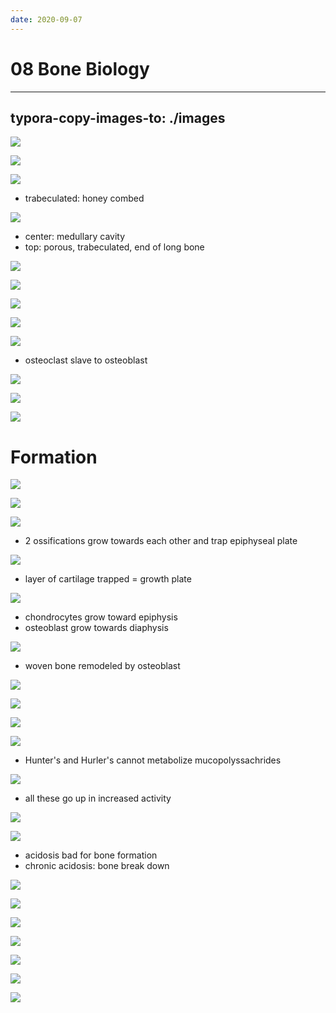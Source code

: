 ```yaml
---
date: 2020-09-07
---
```


# 08 Bone Biology
---

## typora-copy-images-to: ./images

![](https://photos.thisispiggy.com/file/wikiFiles/763C47E8-5DA1-451C-83F4-CA3CCAB55280.jpg)

![](https://photos.thisispiggy.com/file/wikiFiles/7766EC74-FD5A-4F63-BA1A-0C9D35162795.jpg)

![](https://photos.thisispiggy.com/file/wikiFiles/784B5D5B-6FD6-4FEE-98ED-9E13106EACFA.jpg)

- trabeculated: honey combed

![](https://photos.thisispiggy.com/file/wikiFiles/3F91E514-A253-460C-B37F-DDA16CD5161F.jpg)

- center: medullary cavity
- top: porous, trabeculated, end of long bone

![](https://photos.thisispiggy.com/file/wikiFiles/D5ED207F-9C94-438E-81A8-C9F9FAFF1DC6.jpg)

![](https://photos.thisispiggy.com/file/wikiFiles/806590E8-14A9-482D-9E6A-F9458EA26FBF.jpg)

![](https://photos.thisispiggy.com/file/wikiFiles/AC322FE3-A35E-4CC7-9127-2BC3B94473FE.jpg)

![](https://photos.thisispiggy.com/file/wikiFiles/5A4683E4-8DD1-4250-A997-C4EDBE603D9D.jpg)

![](https://photos.thisispiggy.com/file/wikiFiles/AF176F78-A513-471A-AD32-CB503AED1D8A.jpg)

- osteoclast slave to osteoblast

![](https://photos.thisispiggy.com/file/wikiFiles/DF86D50E-B286-45D3-89F7-87CA07416460.jpg)

![](https://photos.thisispiggy.com/file/wikiFiles/17E44470-ADE9-45B6-BB3A-2764DF1C0080.jpg)

![](https://photos.thisispiggy.com/file/wikiFiles/E3A1CF6C-C9E6-4BCC-8DC3-25FBBF13AA0A.jpg)

# Formation

![](https://photos.thisispiggy.com/file/wikiFiles/358F2ACE-6804-4301-BFBE-A091DB5D92E7.jpg)

![](https://photos.thisispiggy.com/file/wikiFiles/D9D2DFB3-5BB1-4F37-B9EE-AAA21BCF1F5B.jpg)

![](https://photos.thisispiggy.com/file/wikiFiles/1BA55087-5171-4C1D-AF9A-F9A40C86239F.jpg)

- 2 ossifications grow towards each other and trap epiphyseal plate

![](https://photos.thisispiggy.com/file/wikiFiles/317F0F8A-E82E-48E9-89ED-72334D36ED25.jpg)

- layer of cartilage trapped = growth plate

![](https://photos.thisispiggy.com/file/wikiFiles/ED134103-7E61-4B1C-9D81-84E05B1EF4C9.jpg)

- chondrocytes grow toward epiphysis
- osteoblast grow towards diaphysis

![](https://photos.thisispiggy.com/file/wikiFiles/3DDA9931-9196-4A52-9200-AD6DCDF8199D.jpg)

- woven bone remodeled by osteoblast

![](https://photos.thisispiggy.com/file/wikiFiles/BEEDB82A-6A8D-43CF-9326-0F9AA65EE108.jpg)

![](https://photos.thisispiggy.com/file/wikiFiles/850C1532-451F-4F12-8470-0F1B6B208C52.jpg)

![](https://photos.thisispiggy.com/file/wikiFiles/14148DC3-44C4-4D5E-9DD8-56665725C726.jpg)

![](https://photos.thisispiggy.com/file/wikiFiles/457D2C00-FF38-48E5-92AA-E80F6177CA9E.jpg)

- Hunter's and Hurler's cannot metabolize mucopolyssachrides

![](https://photos.thisispiggy.com/file/wikiFiles/E061E2A9-12AA-4909-897E-E031B8C452C4.jpg)

- all these go up in increased activity

![](https://photos.thisispiggy.com/file/wikiFiles/3D47B302-9581-4899-A2B3-C3B42486B8A1.jpg)

![](https://photos.thisispiggy.com/file/wikiFiles/9867980B-079B-4C41-8151-9A0F44F60304.jpg)

- acidosis bad for bone formation
- chronic acidosis: bone break down

![](https://photos.thisispiggy.com/file/wikiFiles/C3608FB7-20F9-4AF7-BA62-7677C7199BBB.jpg)

![](https://photos.thisispiggy.com/file/wikiFiles/C38CB9EC-9E73-469C-AA11-AB090DE886B9.jpg)

![](https://photos.thisispiggy.com/file/wikiFiles/EC9B41D5-B71D-4594-A5A3-BC1F71375125.jpg)

![](https://photos.thisispiggy.com/file/wikiFiles/1DB444AD-B010-4FB2-99C2-A4CA40985CFA.jpg)

![](https://photos.thisispiggy.com/file/wikiFiles/015072D7-F7FF-4CAA-92A3-CED42A656A92.jpg)

![](https://photos.thisispiggy.com/file/wikiFiles/4D83E06A-C50D-498C-A874-FD4B1A73814C.jpg)

![](https://photos.thisispiggy.com/file/wikiFiles/716B7089-B683-49D4-8F63-5DE311B5049A.jpg)
